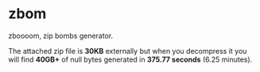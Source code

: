 # zbom
zboooom, zip bombs generator.


The attached zip file is **30KB** externally but when you decompress it you will find **40GB+** of null bytes generated in **375.77 seconds** (6.25 minutes).

